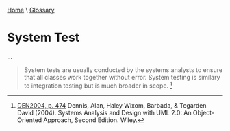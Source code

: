 [Home](../../index.html) \ [Glossary](glossary.html)

# System Test

...  


> System tests are usually conducted by the systems analysts to ensure that all classes work together without error. System testing is similary to integration testing but is much broader in scope. [^1]  

[^1]: [DEN2004, p. 474](../references/books/Systems-Analysis-and-Design-with-UML-Version-2-0-An-Object-Oriented-Approach.html) Dennis, Alan, Haley Wixom, Barbada, & Tegarden David (2004). Systems Analysis and Design with UML 2.0: An Object-Oriented Approach, Second Edition. Wiley.  